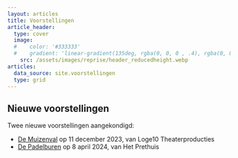```yaml
---
layout: articles
title: Voorstellingen
article_header:
  type: cover
  image:
  #    color: '#333333'
  #    gradient: 'linear-gradient(135deg, rgba(0, 0, 0 , .4), rgba(0, 0, 0, .4))'
    src: /assets/images/reprise/header_reducedheight.webp
articles:
  data_source: site.voorstellingen
  type: grid
---
```


## Nieuwe voorstellingen

Twee nieuwe voorstellingen aangekondigd:
- [De Muizenval](/voorstellingen/de-muizenval) op 11 december 2023, van Loge10 Theaterproducties
- [De Padelburen](/voorstellingen/de-padelburen) op 8 april 2024, van Het Prethuis
